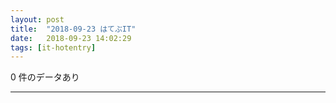 ```yaml
---
layout: post
title:  "2018-09-23 はてぶIT"
date:   2018-09-23 14:02:29
tags: [it-hotentry]
---
```

0 件のデータあり

<hr>
